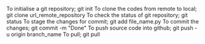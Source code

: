 To initialise a git repository;
        git init
To clone the codes from remote to local;
        git clone url_remote_repository
To check the status of git repository;
        git status
To stage the changes for commit;
        git add file_name.py
To commit the changes;
        git commit -m "Done"
To push source code into github;
        git push -u origin branch_name
To pull;
        git pull


